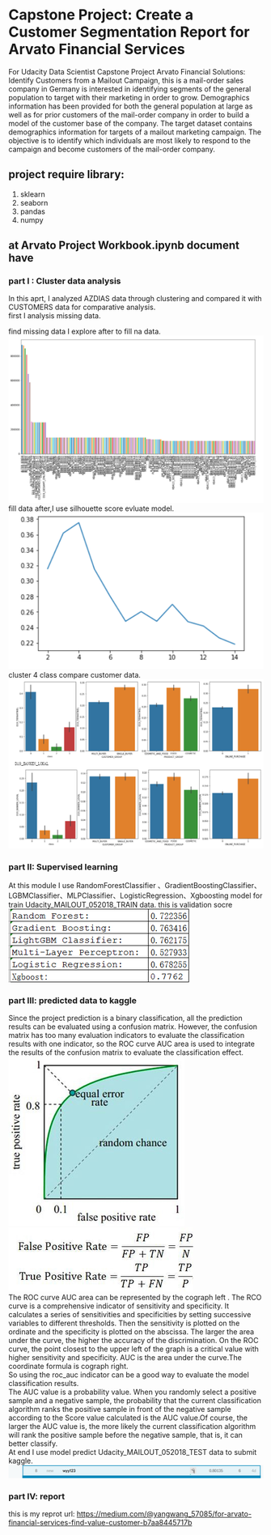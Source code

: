 #  Capstone Project: Create a Customer Segmentation Report for Arvato Financial Services

  For Udacity Data Scientist Capstone Project Arvato Financial Solutions: Identify Customers from a Mailout Campaign, this is a mail-order sales company in Germany is interested in identifying segments of the general population to target with their marketing in order to grow. Demographics information has been provided for both the general population at large as well as for prior customers of the mail-order company in order to build a model of the customer base of the company. The target dataset contains demographics information for targets of a mailout marketing campaign. The objective is to identify which individuals are most likely to respond to the campaign and become customers of the mail-order company. <br>
## project require library:
1. sklearn  <br>
2. seaborn  <br>
3. pandas   <br>
4. numpy    <br>

## at Arvato Project Workbook.ipynb document have <br>
### part I : Cluster data analysis
In this aprt, I analyzed AZDIAS data through clustering and compared it with CUSTOMERS data for comparative analysis. <br>
first I analysis missing data.<br>

find missing data I explore after to fill na data.<br>
 ![avatar](/Image/missing_data.png)<br>
fill data after,I use silhouette score evluate model.<br>
![avatar](/Image/silhouette_score.png)<br>
cluster 4 class compare customer data.<br>
![avatar](/Image/data_comparte.png)

### part II: Supervised learning
At this module I use RandomForestClassifier 、GradientBoostingClassifier、
LGBMClassifier、MLPClassifier、LogisticRegression、Xgboosting model for train Udacity_MAILOUT_052018_TRAIN data. this is validation socre <br>
![avatar](/Image/model_compare.png)
### part III: predicted data to kaggle
Since the project prediction is a binary classification, all the prediction results can be evaluated using a confusion matrix.
However, the confusion matrix has too many evaluation indicators to evaluate the classification results with one indicator, so the ROC curve AUC area is used to integrate the results of the confusion matrix to evaluate the classification effect.<br>
![avatar](/Image/roc_auc.jpeg)  ![avatar](/Image/formula.jpeg) <br>
The ROC curve AUC area can be represented by the  cograph left . The RCO curve is a comprehensive indicator of sensitivity and specificity. It calculates a series of sensitivities and specificities by setting successive variables to different thresholds. Then the sensitivity is plotted on the ordinate and the specificity is plotted on the abscissa. The larger the area under the curve, the higher the accuracy of the discrimination. On the ROC curve, the point closest to the upper left of the graph is a critical value with higher sensitivity and specificity. AUC is the area under the curve.The coordinate formula is cograph right.<br>
So using the roc_auc indicator can be a good way to evaluate the model classification results.<br>
The AUC value is a probability value. When you randomly select a positive sample and a negative sample, the probability that the current classification algorithm ranks the positive sample in front of the negative sample according to the Score value calculated is the AUC value.Of course, the larger the AUC value is, the more likely the current classification algorithm will rank the positive sample before the negative sample, that is, it can better classify. <br>
At end I use model predict Udacity_MAILOUT_052018_TEST data to submit kaggle.<br>
![avatar](/Image/kaggle_score.png)<br>
### part IV: report
this is my reprot url: https://medium.com/@yangwang_57085/for-arvato-financial-services-find-value-customer-b7aa8445717b
